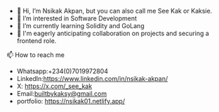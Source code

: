- 👋 Hi, I’m Nsikak Akpan, but you can also call me See Kak or Kaksie.
- 👀 I’m interested in Software Development
- 🌱 I’m currently learning Solidity and GoLang
- 💞️ I'm eagerly anticipating collaboration on projects and securing a frontend role.


📫 How to reach me
- Whatsapp:+234(0)7019972804
- LinkedIn:https://www.linkedin.com/in/nsikak-akpan/
- X: https://x.com/_see_kak
- Email:builtbykaksy@gmail.com
- portfolio: https://nsikak01.netlify.app/

<!---
Kaksie-codes/Kaksie-codes is a ✨ special ✨ repository because its `README.md` (this file) appears on your GitHub profile.
You can click the Preview link to take a look at your changes.
--->
